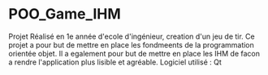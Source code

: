 # POO_Game_IHM

Projet Réalisé en 1e année d'ecole d'ingénieur, creation d'un jeu de tir. Ce projet a pour but de mettre en place les fondmeents de la programmation orientée objet.
Il a egalement pour but de mettre en place les IHM de facon a rendre l'application plus lisible et agréable.
Logiciel utilisé : Qt
